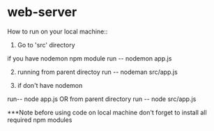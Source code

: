# web-server
 
How to run on your local machine::

1. Go to 'src' directory

if you have nodemon npm module 
run -- nodemon app.js

2. running from parent directoy 
run -- nodeman src/app.js

3. if don't have nodemon

run-- node app.js
OR from parent directory
run -- node src/app.js

***Note before using code on local machine don't forget to install all required npm modules